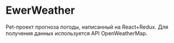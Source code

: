 # EwerWeather
Pet-проект прогноза погоды, написанный на React+Redux. Для получения данных используется API OpenWeatherMap.

